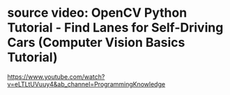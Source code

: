 # source video: OpenCV Python Tutorial - Find Lanes for Self-Driving Cars (Computer Vision Basics Tutorial)

https://www.youtube.com/watch?v=eLTLtUVuuy4&ab_channel=ProgrammingKnowledge
